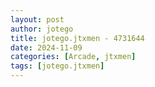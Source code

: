 ```yaml
---
layout: post
author: jotego
title: jotego.jtxmen - 4731644
date: 2024-11-09
categories: [Arcade, jtxmen]
tags: [jotego.jtxmen]
---
```


